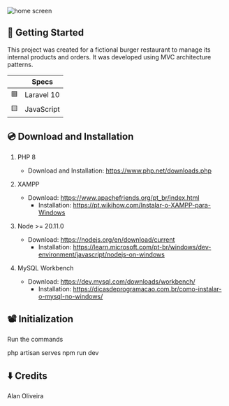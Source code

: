 ![home screen](https://github.com/AlanVVOliveira/Burger-Order-and-Product-Management-System/blob/master/public/img/Captura%20de%20tela%202024-04-29%20113017.png](https://github.com/AlanVVOliveira/Burger-Order-and-Product-Management-System/blob/master/public/img/Captura%20de%20tela%202024-04-29%20112948.png))

## :hamburger: Getting Started

This project was created for a fictional burger restaurant to manage its internal products and orders. It was developed using MVC architecture patterns.

|   |    Specs   |
| - | ---------- |
| :red_square: | Laravel 10 |
| :yellow_square: | JavaScript |

## :cd: Download and Installation

1. PHP 8 
   - Download and Installation: https://www.php.net/downloads.php

2. XAMPP
   - Download: https://www.apachefriends.org/pt_br/index.html
     - Installation: https://pt.wikihow.com/Instalar-o-XAMPP-para-Windows

3. Node >= 20.11.0
   - Download: https://nodejs.org/en/download/current
       - Installation: https://learn.microsoft.com/pt-br/windows/dev-environment/javascript/nodejs-on-windows 

4. MySQL Workbench
   - Download: https://dev.mysql.com/downloads/workbench/
     - Installation: https://dicasdeprogramacao.com.br/como-instalar-o-mysql-no-windows/

## 📽️ Initialization

Run the commands

php artisan serves
npm run dev

## :arrow_down: Credits

Alan Oliveira
